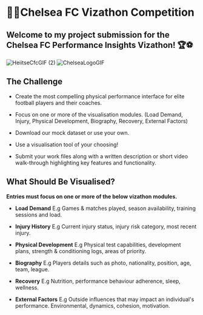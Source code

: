 # 🩵💙Chelsea FC Vizathon Competition 
## Welcome to my project submission for the Chelsea FC Performance Insights Vizathon! 🏆⚽
![HeiitseCfcGIF (2)](https://github.com/user-attachments/assets/d19510da-61d4-43f2-864f-615fb747c79c) ![ChelseaLogoGIF](https://github.com/user-attachments/assets/9495d426-4371-4997-8a62-37bedabfc475)


## **The Challenge**

* Create the most compelling physical performance interface for elite football players and their coaches.

* Focus on one or more of the visualisation modules. (Load Demand, Injury, Physical Development, Biography, Recovery, External Factors)

* Download our mock dataset or use your own.

* Use a visualisation tool of your choosing!

* Submit your work files along with a written description or short video walk-through highlighting key features and functionality.

## What Should Be Visualised?

**Entries must focus on one or more of the below vizathon modules.**

* **Load Demand**
  E.g Games & matches played, season availability, training sessions and load.

* **Injury History**
  E.g Current injury status, injury risk category, most recent injury.

* **Physical Development**
  E.g Physical test capabilities, development plans, strength & conditioning logs, areas of priority.

* **Biography**
  E.g Players details such as photo, nationality, position, age, team, league.

* **Recovery**
  E.g Nutrition, performance behaviour adherence, sleep, wellness.

* **External Factors**
  E.g Outside influences that may impact an individual's performance. Environmental, dynamics, cohesion, motivation.
